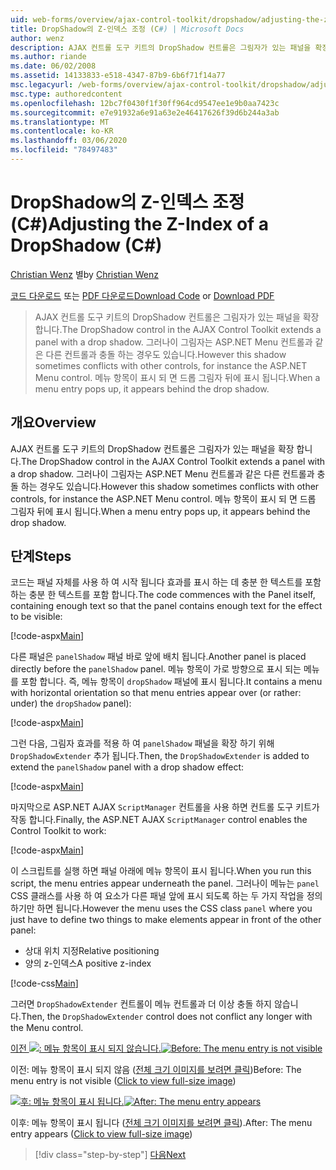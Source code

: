 ```yaml
---
uid: web-forms/overview/ajax-control-toolkit/dropshadow/adjusting-the-z-index-of-a-dropshadow-cs
title: DropShadow의 Z-인덱스 조정 (C#) | Microsoft Docs
author: wenz
description: AJAX 컨트롤 도구 키트의 DropShadow 컨트롤은 그림자가 있는 패널을 확장 합니다. 그러나이 그림자는 다른 컨트롤과 충돌 하는 경우가 있습니다.
ms.author: riande
ms.date: 06/02/2008
ms.assetid: 14133833-e518-4347-87b9-6b6f71f14a77
msc.legacyurl: /web-forms/overview/ajax-control-toolkit/dropshadow/adjusting-the-z-index-of-a-dropshadow-cs
msc.type: authoredcontent
ms.openlocfilehash: 12bc7f0430f1f30ff964cd9547ee1e9b0aa7423c
ms.sourcegitcommit: e7e91932a6e91a63e2e46417626f39d6b244a3ab
ms.translationtype: MT
ms.contentlocale: ko-KR
ms.lasthandoff: 03/06/2020
ms.locfileid: "78497483"
---
```

# <a name="adjusting-the-z-index-of-a-dropshadow-c"></a><span data-ttu-id="75275-104">DropShadow의 Z-인덱스 조정(C#)</span><span class="sxs-lookup"><span data-stu-id="75275-104">Adjusting the Z-Index of a DropShadow (C#)</span></span>

<span data-ttu-id="75275-105">[Christian Wenz](https://github.com/wenz) 별</span><span class="sxs-lookup"><span data-stu-id="75275-105">by [Christian Wenz](https://github.com/wenz)</span></span>

<span data-ttu-id="75275-106">[코드 다운로드](https://download.microsoft.com/download/5/1/6/51652a81-500b-4f6b-88d3-617103e7941e/DropShadow1.cs.zip) 또는 [PDF 다운로드](https://download.microsoft.com/download/b/6/a/b6ae89ee-df69-4c87-9bfb-ad1eb2b23373/dropshadow1CS.pdf)</span><span class="sxs-lookup"><span data-stu-id="75275-106">[Download Code](https://download.microsoft.com/download/5/1/6/51652a81-500b-4f6b-88d3-617103e7941e/DropShadow1.cs.zip) or [Download PDF](https://download.microsoft.com/download/b/6/a/b6ae89ee-df69-4c87-9bfb-ad1eb2b23373/dropshadow1CS.pdf)</span></span>

> <span data-ttu-id="75275-107">AJAX 컨트롤 도구 키트의 DropShadow 컨트롤은 그림자가 있는 패널을 확장 합니다.</span><span class="sxs-lookup"><span data-stu-id="75275-107">The DropShadow control in the AJAX Control Toolkit extends a panel with a drop shadow.</span></span> <span data-ttu-id="75275-108">그러나이 그림자는 ASP.NET Menu 컨트롤과 같은 다른 컨트롤과 충돌 하는 경우도 있습니다.</span><span class="sxs-lookup"><span data-stu-id="75275-108">However this shadow sometimes conflicts with other controls, for instance the ASP.NET Menu control.</span></span> <span data-ttu-id="75275-109">메뉴 항목이 표시 되 면 드롭 그림자 뒤에 표시 됩니다.</span><span class="sxs-lookup"><span data-stu-id="75275-109">When a menu entry pops up, it appears behind the drop shadow.</span></span>

## <a name="overview"></a><span data-ttu-id="75275-110">개요</span><span class="sxs-lookup"><span data-stu-id="75275-110">Overview</span></span>

<span data-ttu-id="75275-111">AJAX 컨트롤 도구 키트의 DropShadow 컨트롤은 그림자가 있는 패널을 확장 합니다.</span><span class="sxs-lookup"><span data-stu-id="75275-111">The DropShadow control in the AJAX Control Toolkit extends a panel with a drop shadow.</span></span> <span data-ttu-id="75275-112">그러나이 그림자는 ASP.NET Menu 컨트롤과 같은 다른 컨트롤과 충돌 하는 경우도 있습니다.</span><span class="sxs-lookup"><span data-stu-id="75275-112">However this shadow sometimes conflicts with other controls, for instance the ASP.NET Menu control.</span></span> <span data-ttu-id="75275-113">메뉴 항목이 표시 되 면 드롭 그림자 뒤에 표시 됩니다.</span><span class="sxs-lookup"><span data-stu-id="75275-113">When a menu entry pops up, it appears behind the drop shadow.</span></span>

## <a name="steps"></a><span data-ttu-id="75275-114">단계</span><span class="sxs-lookup"><span data-stu-id="75275-114">Steps</span></span>

<span data-ttu-id="75275-115">코드는 패널 자체를 사용 하 여 시작 됩니다 효과를 표시 하는 데 충분 한 텍스트를 포함 하는 충분 한 텍스트를 포함 합니다.</span><span class="sxs-lookup"><span data-stu-id="75275-115">The code commences with the Panel itself, containing enough text so that the panel contains enough text for the effect to be visible:</span></span>

[!code-aspx[Main](adjusting-the-z-index-of-a-dropshadow-cs/samples/sample1.aspx)]

<span data-ttu-id="75275-116">다른 패널은 `panelShadow` 패널 바로 앞에 배치 됩니다.</span><span class="sxs-lookup"><span data-stu-id="75275-116">Another panel is placed directly before the `panelShadow` panel.</span></span> <span data-ttu-id="75275-117">메뉴 항목이 가로 방향으로 표시 되는 메뉴를 포함 합니다. 즉, 메뉴 항목이 `dropShadow` 패널에 표시 됩니다.</span><span class="sxs-lookup"><span data-stu-id="75275-117">It contains a menu with horizontal orientation so that menu entries appear over (or rather: under) the `dropShadow` panel):</span></span>

[!code-aspx[Main](adjusting-the-z-index-of-a-dropshadow-cs/samples/sample2.aspx)]

<span data-ttu-id="75275-118">그런 다음, 그림자 효과를 적용 하 여 `panelShadow` 패널을 확장 하기 위해 `DropShadowExtender` 추가 됩니다.</span><span class="sxs-lookup"><span data-stu-id="75275-118">Then, the `DropShadowExtender` is added to extend the `panelShadow` panel with a drop shadow effect:</span></span>

[!code-aspx[Main](adjusting-the-z-index-of-a-dropshadow-cs/samples/sample3.aspx)]

<span data-ttu-id="75275-119">마지막으로 ASP.NET AJAX `ScriptManager` 컨트롤을 사용 하면 컨트롤 도구 키트가 작동 합니다.</span><span class="sxs-lookup"><span data-stu-id="75275-119">Finally, the ASP.NET AJAX `ScriptManager` control enables the Control Toolkit to work:</span></span>

[!code-aspx[Main](adjusting-the-z-index-of-a-dropshadow-cs/samples/sample4.aspx)]

<span data-ttu-id="75275-120">이 스크립트를 실행 하면 패널 아래에 메뉴 항목이 표시 됩니다.</span><span class="sxs-lookup"><span data-stu-id="75275-120">When you run this script, the menu entries appear underneath the panel.</span></span> <span data-ttu-id="75275-121">그러나이 메뉴는 `panel` CSS 클래스를 사용 하 여 요소가 다른 패널 앞에 표시 되도록 하는 두 가지 작업을 정의 하기만 하면 됩니다.</span><span class="sxs-lookup"><span data-stu-id="75275-121">However the menu uses the CSS class `panel` where you just have to define two things to make elements appear in front of the other panel:</span></span>

- <span data-ttu-id="75275-122">상대 위치 지정</span><span class="sxs-lookup"><span data-stu-id="75275-122">Relative positioning</span></span>
- <span data-ttu-id="75275-123">양의 z-인덱스</span><span class="sxs-lookup"><span data-stu-id="75275-123">A positive z-index</span></span>

[!code-css[Main](adjusting-the-z-index-of-a-dropshadow-cs/samples/sample5.css)]

<span data-ttu-id="75275-124">그러면 `DropShadowExtender` 컨트롤이 메뉴 컨트롤과 더 이상 충돌 하지 않습니다.</span><span class="sxs-lookup"><span data-stu-id="75275-124">Then, the `DropShadowExtender` control does not conflict any longer with the Menu control.</span></span>

<span data-ttu-id="75275-125">[이전 ![: 메뉴 항목이 표시 되지 않습니다.](adjusting-the-z-index-of-a-dropshadow-cs/_static/image2.png)](adjusting-the-z-index-of-a-dropshadow-cs/_static/image1.png)</span><span class="sxs-lookup"><span data-stu-id="75275-125">[![Before: The menu entry is not visible](adjusting-the-z-index-of-a-dropshadow-cs/_static/image2.png)](adjusting-the-z-index-of-a-dropshadow-cs/_static/image1.png)</span></span>

<span data-ttu-id="75275-126">이전: 메뉴 항목이 표시 되지 않음 ([전체 크기 이미지를 보려면 클릭](adjusting-the-z-index-of-a-dropshadow-cs/_static/image3.png))</span><span class="sxs-lookup"><span data-stu-id="75275-126">Before: The menu entry is not visible ([Click to view full-size image](adjusting-the-z-index-of-a-dropshadow-cs/_static/image3.png))</span></span>

<span data-ttu-id="75275-127">[![후: 메뉴 항목이 표시 됩니다.](adjusting-the-z-index-of-a-dropshadow-cs/_static/image5.png)](adjusting-the-z-index-of-a-dropshadow-cs/_static/image4.png)</span><span class="sxs-lookup"><span data-stu-id="75275-127">[![After: The menu entry appears](adjusting-the-z-index-of-a-dropshadow-cs/_static/image5.png)](adjusting-the-z-index-of-a-dropshadow-cs/_static/image4.png)</span></span>

<span data-ttu-id="75275-128">이후: 메뉴 항목이 표시 됩니다 ([전체 크기 이미지를 보려면 클릭](adjusting-the-z-index-of-a-dropshadow-cs/_static/image6.png)).</span><span class="sxs-lookup"><span data-stu-id="75275-128">After: The menu entry appears ([Click to view full-size image](adjusting-the-z-index-of-a-dropshadow-cs/_static/image6.png))</span></span>

> [!div class="step-by-step"]
> [<span data-ttu-id="75275-129">다음</span><span class="sxs-lookup"><span data-stu-id="75275-129">Next</span></span>](manipulating-dropshadow-properties-from-client-code-cs.md)

